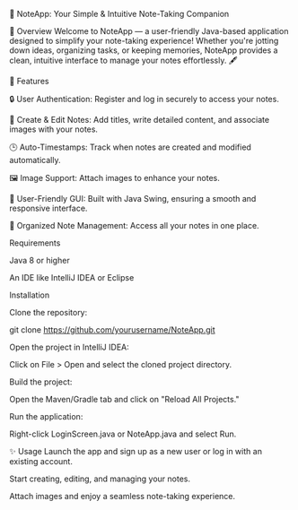 📓 NoteApp: Your Simple & Intuitive Note-Taking Companion


🚀 Overview
Welcome to NoteApp — a user-friendly Java-based application designed to simplify your note-taking experience! Whether you're jotting down ideas, organizing tasks, or keeping memories, NoteApp provides a clean, intuitive interface to manage your notes effortlessly. 🖋️

🌟 Features

🔒 User Authentication: Register and log in securely to access your notes.

📝 Create & Edit Notes: Add titles, write detailed content, and associate images with your notes.

🕒 Auto-Timestamps: Track when notes are created and modified automatically.

🖼️ Image Support: Attach images to enhance your notes.

🎨 User-Friendly GUI: Built with Java Swing, ensuring a smooth and responsive interface.

📂 Organized Note Management: Access all your notes in one place.

Requirements

Java 8 or higher

An IDE like IntelliJ IDEA or Eclipse

Installation

Clone the repository:

git clone https://github.com/yourusername/NoteApp.git

Open the project in IntelliJ IDEA:

Click on File > Open and select the cloned project directory.

Build the project:

Open the Maven/Gradle tab and click on "Reload All Projects."

Run the application:

Right-click LoginScreen.java or NoteApp.java and select Run.

✨ Usage
Launch the app and sign up as a new user or log in with an existing account.

Start creating, editing, and managing your notes.

Attach images and enjoy a seamless note-taking experience.


